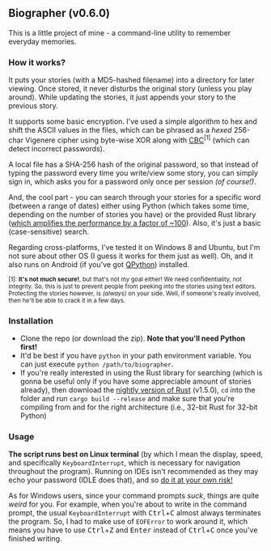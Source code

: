 ## Biographer (v0.6.0)

This is a little project of mine - a command-line utility to remember everyday memories.

### How it works?

It puts your stories (with a MD5-hashed filename) into a directory for later viewing. Once stored, it never disturbs the original story (unless you play around). While updating the stories, it just appends your story to the previous story.

It supports some basic encryption. I've used a simple algorithm to hex and shift the ASCII values in the files, which can be phrased as a *hexed* 256-char Vigenere cipher using byte-wise XOR along with [CBC](https://en.wikipedia.org/wiki/Block_cipher_mode_of_operation#Cipher_Block_Chaining_.28CBC.29)<sup>[1]</sup> (which can detect incorrect passwords).

A local file has a SHA-256 hash of the original password, so that instead of typing the password every time you write/view some story, you can simply sign in, which asks you for a password only once per session *(of course!)*.

And, the cool part - you can search through your stories for a specific word (between a range of dates) either using Python (which takes some time, depending on the number of stories you have) or the provided Rust library ([which amplifies the performance by a factor of ~100](https://wafflespeanut.github.io/blog/2015/07/08/a-pythonist-getting-rusty-these-days-dot-dot-dot-part-2/)). Also, it's just a basic (case-sensitive) search.

Regarding cross-platforms, I've tested it on Windows 8 and Ubuntu, but I'm not sure about other OS (I guess it works for them just as well). Oh, and it also runs on Android (if you've got [QPython](https://play.google.com/store/apps/details?id=com.hipipal.qpyplus)) installed.

<sup>[1]: **It's not much secure!**, but that's not my goal either! We need confidentiality, not integrity. So, this is just to prevent people from peeking into the stories using text editors. Protecting the stories however, is *(always)* on your side. Well, if someone's really involved, then he'll be able to crack it in a few days.</sup>

### Installation

- Clone the repo (or download the zip). **Note that you'll need Python first!**
- It'd be best if you have `python` in your path environment variable. You can just execute `python /path/to/biographer`.
- If you're really interested in using the Rust library for searching (which is gonna be useful only if you have some appreciable amount of stories already), then download the [nightly version of Rust](http://www.rust-lang.org/install.html) (v1.5.0), `cd` into the folder and run `cargo build --release` and make sure that you're compiling from and for the right architecture (i.e., 32-bit Rust for 32-bit Python)

### Usage

**The script runs best on Linux terminal** (by which I mean the display, speed, and specifically `KeyboardInterrupt`, which is necessary for navigation throughout the program). Running on IDEs isn't recommended as they may echo your password (IDLE does that), and so [do it at your own risk!](https://en.wikipedia.org/wiki/Shoulder_surfing_%28computer_security%29)

As for Windows users, since your command prompts *suck*, things are quite *weird* for you. For example, when you're about to write in the command prompt, the usual `KeyboardInterrupt` with <kbd>Ctrl</kbd>+<kbd>C</kbd> almost always terminates the program. So, I had to make use of `EOFError` to work around it, which means you have to use <kbd>Ctrl</kbd>+<kbd>Z</kbd> and <kbd>Enter</kbd> instead of <kbd>Ctrl</kbd>+<kbd>C</kbd> once you've finished writing.
